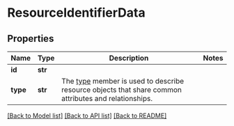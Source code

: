 # ResourceIdentifierData

## Properties
Name | Type | Description | Notes
------------ | ------------- | ------------- | -------------
**id** | **str** |  | 
**type** | **str** | The [type](https://jsonapi.org/format/#document-resource-object-identification) member is used to describe resource objects that share common attributes and relationships. | 

[[Back to Model list]](../README.md#documentation-for-models) [[Back to API list]](../README.md#documentation-for-api-endpoints) [[Back to README]](../README.md)

